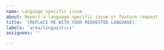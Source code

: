 ```yaml
---
name: Language specific issue
about: Report a language-specific issue or feature request
title: '[REPLACE ME WITH YOUR REQUESTED LANGUAGE]: '
labels: 'area/linguistics'
assignees: ''

---
```


